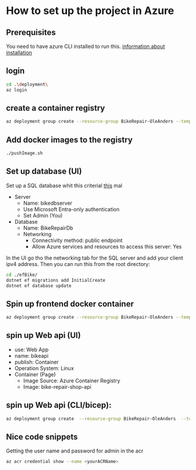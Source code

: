 # How to set up the project in Azure

## Prerequisites

You need to have azure CLI installed to run this. [information about installation](https://learn.microsoft.com/en-us/cli/azure/install-azure-cli)

## login

```bash
cd .\deployment\
az login
```

## create a container registry

```bash
az deployment group create --resource-group BikeRepair-OleAnders --template-file ./container-registry.bicep --parameters acrName=bikecontainerregistry acrSku=Basic
```

## Add docker images to the registry

```bash
./pushImage.sh
```

## Set up database (UI)

Set up a SQL database whit this criterial [this](https://learn.microsoft.com/en-us/azure/azure-sql/database/azure-sql-dotnet-entity-framework-core-quickstart?view=azuresql&tabs=dotnet-cli%2Cservice-connector%2Cportal) mal

* Server
  * Name: bikedbserver
  * Use Microsoft Entra-only authentication
  * Set Admin (You)
* Database
  * Name: BikeRepairDb
  * Networking
    * Connectivity method: public endpoint
    * Allow Azure services and resources to access this server: Yes

In the UI go tho the networking tab for the SQL server and add your client ipv4 address. Then you can run this from the root directory:

```bash
cd ./efBike/
dotnet ef migrations add InitialCreate
dotnet ef database update
```

## Spin up frontend docker container

```bash
az deployment group create --resource-group BikeRepair-OleAnders --template-file container-instance.bicep
```

## spin up Web api (UI)

* use: Web App
* name: bikeapi
* publish: Container
* Operation System: Linux
* Container (Page)
  * Image Source: Azure Container Registry
  * Image: bike-repair-shop-api 

## spin up Web api (CLI/bicep):

```bash
az deployment group create  --resource-group BikeRepair-OleAnders  --template-file webapi.bicep  --parameters acrName='bikecontainerregistry' containerImageTag='latest'
```

## Nice code snippets

Getting the user name and password for admin in the acr

```bash
az acr credential show --name <yourACRName>
```
